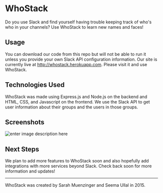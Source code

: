 **WhoStack**
=============
Do you use Slack and find yourself having trouble keeping track of who's who in your channels? Use WhoStack to learn new names and faces! 

Usage
-------
You can download our code from this repo but will not be able to run it unless you provide your own Slack API configuration information. Our site is currently live at 
http://whostack.herokuapp.com. Please visit it and use WhoStack. 

Technologies Used
-----------
WhoStack was made using Express.js and Node.js on the backend and HTML, CSS, and Javascript on the frontend. We use the Slack API to get user information about their groups and the users in those groups. 

Screenshots
-----------
![enter image description here](http://i.imgur.com/o8i0EFW.png?1)

Next Steps
-----------
We plan to add more features to WhoStack soon and also hopefully add integrations with more services beyond Slack. Check back soon for more information and updates!

------------

WhoStack was created by Sarah Muenzinger and Seema Ullal in 2015. 



